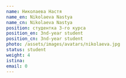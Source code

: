```yaml
---
name: Николаева Настя
name_en: Nikolaeva Nastya
name_cn: Nikolaeva Nastya
position: студентка 3-го курса
position_en: 3nd-year student
position_cn: 3nd-year student
photo: /assets/images/avatars/nikolaeva.jpg
status: student
weight: 4
istina: 
email: 0
---
```


